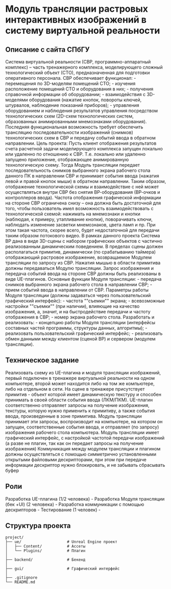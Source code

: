 # Модуль трансляции растровых интерактивных изображений в систему виртуальной реальности
## Описание с сайта СПбГУ
Система виртуальной реальности (СВР, программно-аппаратный комплекс) – часть тренажерного комплекса, моделирующего сложный технологический объект (СТО), предназначенная для подготовки оперативного персонала. СВР обеспечивает функционал: - перемещения по 3D-моделям помещений СТО; - изучения расположение помещений СТО и оборудования в них; - получения справочной информации об оборудовании; - взаимодействия с 3D-моделями оборудования (нажатие кнопок, повороты ключей, штурвалов, наблюдение показаний приборов); - управления оборудованием и наблюдения результатов управления посредством технологических схем (2D-схем технологических систем, образованных анимированными мнемознаками оборудования). Последняя функциональная возможность требует обеспечить трансляцию последовательности изображений (снимков) технологических схем в СВР и передачу событий ввода в обратном направлении. Цель проекта: Пусть клиент отображения результатов счета расчетной задачи моделирующего комплекса запущен локально или удаленно по отношению к СВР. Т.е. локально или удаленно запущено приложение, отображающее анимированную технологическую схему. Тогда Модуль трансляции передает последовательность снимков выбранного экрана рабочего стола данного ПК в направлении СВР и принимает события ввода (нажатия левой и правой кнопок мыши) в обратном направлении. Таким образом, отображение технологической схемы и взаимодействие с ней может осуществляться внутри СВР без снятия ВР-оборудования (ВР-очков и контроллеров ввода). Частота отображения графической информации на стороне СВР ограничена снизу – она должна быть достаточной для того, чтобы пользователь имел возможность взаимодействовать с технологической схемой: нажимать на мнемознаки и кнопки (наблюдая, к примеру, утапливание кнопки), поворачивать ключи, наблюдать изменение засветки мнемознаков, цвета ламп и пр. При этом такая частота, скорее всего, будет недостаточной для передачи таким образом потокового видео. В рамках данного проекта Система ВР дана в виде 3D-сцены с набором графических объектов с частично реализованным динамическим поведением. В пределах сцены должен располагаться примитив, динамически (по срабатыванию таймера) отображающий растровое изображение, возвращаемое Модулем трансляции по запросу из СВР. Нажатия мышью в области примитива должны передаваться Модулю трансляции. Запрос изображения и передача событий ввода на стороне СВР должны быть реализованы в виде UE-плагинов. Основные функции Модуля трансляции: - передача снимков выбранного экрана рабочего стола в направлении СВР; - прием событий ввода в направлении от СВР. Параметры работы Модуля трансляции (должны задаваться через пользовательский графический интерфейс): - частота ""съемки"" экрана; - всевозможные настройки ""съемки"" (при наличии), влияющие на качество изображения, а, значит, и на быстродействие передачи и частоту отображения в СВР; - номер экрана рабочего стола. Разработать и реализовать: - концепцию работы Модуля трансляции (интерфейсы составных частей программы, структуры данных, алгоритмы); - реализовать пользовательский графический интерфейс; - реализовать обмен данными между клиентом (сценой ВР) и сервером (модулем трансляции).
## Техническое задание
Реализовать схему из UE-плагина и модуля трансляции изображений, первый подключен в тренажере виртуальной реальности на одном компьютере, второй может находится либо на том же компьютере, либо на отдельном в сети.
На сцене в тренажере присутствует примитив - объект которой имеет динамическую текстуру и способен принимать в своей области события ввода (ЛКМ/ПКМ). UE-плагин соответственно отправляет запросы на получение изображения, текстуры, которую нужно применить к примитиву, а также события ввода, произведенные в зоне примитива. Модуль трансляции принимает эти запросы, воспроизводит на компьютере, на котором он запущен, соответственные события ввода, и отправляет (по запросу) изображения рабочего стола компьютера.
Модуль трансляции имеет графический интерфейс, с настройкой частотой передачи изображений (а разве не плагин, так как он передает запросы на получение изображения)
Коммуникация между модулем трансляции и плагином должны осуществляться с помощью симметрично установленными открытыми файловыми дескрипторами, при этом при передаче информации дескриптор нужно блокировать, и не забывать сбрасывать буфер
## Роли
Разработка UE-плагина (1/2 человека) -
Разработка Модуля трансляции (бек +UI) (2 человека) -
Разработка коммуникации с помощью дескрипторов -
Тестирование (1 человек) -
## Структура проекта
```text
project/
├── ue/                    # Unreal Engine проект
│   ├── Content/           # Ассеты
│   └── Plugins/           # Плагин
│
├── backend/               # Бекенд
│   
├── gui/                   # Графический интерфейс
│
├── .gitignore
└── README.md
```
